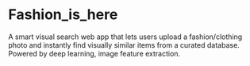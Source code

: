 # Fashion_is_here
A smart visual search web app that lets users upload a fashion/clothing photo and instantly find visually similar items from a curated database. Powered by deep learning, image feature extraction.

